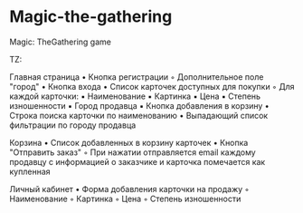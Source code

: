 # Magic-the-gathering
Magic:  TheGathering game

TZ:


Главная страница
 • Кнопка регистрации
 ◦ Дополнительное поле "город"
 • Кнопка входа
 • Список карточек доступных для покупки
 ◦ Для каждой карточки:
 ▪ Наименование
 ▪ Картинка
 ▪ Цена
 ▪ Степень изношенности
 ▪ Город продавца
 ▪ Кнопка добавления в корзину
 • Строка поиска карточки по наименованию
 • Выпадающий список фильтрации по городу продавца

Корзина
 • Список добавленных в корзину карточек
 • Кнопка "Отправить заказ"
 ◦ При нажатии отправляется email каждому продавцу с информацией о заказчике и карточка помечается как купленная

Личный кабинет
 • Форма добавления карточки на продажу
 ◦ Наименование
 ◦ Картинка
 ◦ Цена
 ◦ Степень изношенности
